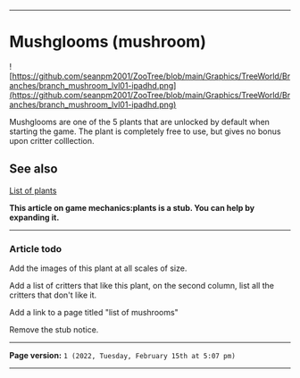
***

# Mushglooms (mushroom)

![https://github.com/seanpm2001/ZooTree/blob/main/Graphics/TreeWorld/Branches/branch_mushroom_lvl01-ipadhd.png](https://github.com/seanpm2001/ZooTree/blob/main/Graphics/TreeWorld/Branches/branch_mushroom_lvl01-ipadhd.png)

Mushglooms are one of the 5 plants that are unlocked by default when starting the game. The plant is completely free to use, but gives no bonus upon critter colllection.

## See also

[List of plants](https://github.com/seanpm2001/SeansLifeArchive_Images_ThePlayForge_Tree-World/wiki/List-of-plants/)

**This article on game mechanics:plants is a stub. You can help by expanding it.**

***

### Article todo

Add the images of this plant at all scales of size.

Add a list of critters that like this plant, on the second column, list all the critters that don't like it.

Add a link to a page titled "list of mushrooms"

Remove the stub notice.

***

**Page version:** `1 (2022, Tuesday, February 15th at 5:07 pm)`

***
